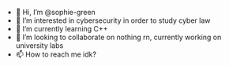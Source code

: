 - 👋 Hi, I’m @sophie-green
- 👀 I’m interested in cybersecurity in order to study cyber law
- 🌱 I’m currently learning C++
- 💞️ I’m looking to collaborate on nothing rn, currently working on university labs
- 📫 How to reach me idk? 

<!---
sophie-green/sophie-green is a ✨ special ✨ repository because its `README.md` (this file) appears on your GitHub profile.
You can click the Preview link to take a look at your changes.
--->

